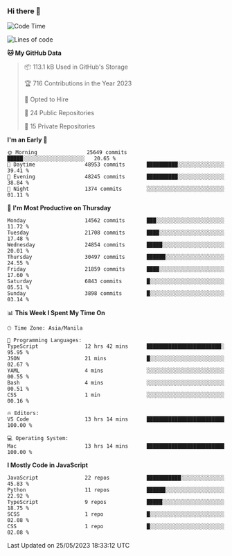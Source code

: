 ### Hi there 👋

<!--START_SECTION:waka-->
![Code Time](http://img.shields.io/badge/Code%20Time-287%20hrs%2054%20mins-blue)

![Lines of code](https://img.shields.io/badge/From%20Hello%20World%20I%27ve%20Written-57.1%20million%20lines%20of%20code-blue)

**🐱 My GitHub Data** 

> 📦 113.1 kB Used in GitHub's Storage 
 > 
> 🏆 716 Contributions in the Year 2023
 > 
> 💼 Opted to Hire
 > 
> 📜 24 Public Repositories 
 > 
> 🔑 15 Private Repositories 
 > 
**I'm an Early 🐤** 

```text
🌞 Morning                25649 commits       █████░░░░░░░░░░░░░░░░░░░░   20.65 % 
🌆 Daytime                48953 commits       ██████████░░░░░░░░░░░░░░░   39.41 % 
🌃 Evening                48245 commits       ██████████░░░░░░░░░░░░░░░   38.84 % 
🌙 Night                  1374 commits        ░░░░░░░░░░░░░░░░░░░░░░░░░   01.11 % 
```
📅 **I'm Most Productive on Thursday** 

```text
Monday                   14562 commits       ███░░░░░░░░░░░░░░░░░░░░░░   11.72 % 
Tuesday                  21708 commits       ████░░░░░░░░░░░░░░░░░░░░░   17.48 % 
Wednesday                24854 commits       █████░░░░░░░░░░░░░░░░░░░░   20.01 % 
Thursday                 30497 commits       ██████░░░░░░░░░░░░░░░░░░░   24.55 % 
Friday                   21859 commits       ████░░░░░░░░░░░░░░░░░░░░░   17.60 % 
Saturday                 6843 commits        █░░░░░░░░░░░░░░░░░░░░░░░░   05.51 % 
Sunday                   3898 commits        █░░░░░░░░░░░░░░░░░░░░░░░░   03.14 % 
```


📊 **This Week I Spent My Time On** 

```text
🕑︎ Time Zone: Asia/Manila

💬 Programming Languages: 
TypeScript               12 hrs 42 mins      ████████████████████████░   95.95 % 
JSON                     21 mins             █░░░░░░░░░░░░░░░░░░░░░░░░   02.67 % 
YAML                     4 mins              ░░░░░░░░░░░░░░░░░░░░░░░░░   00.55 % 
Bash                     4 mins              ░░░░░░░░░░░░░░░░░░░░░░░░░   00.51 % 
CSS                      1 min               ░░░░░░░░░░░░░░░░░░░░░░░░░   00.16 % 

🔥 Editors: 
VS Code                  13 hrs 14 mins      █████████████████████████   100.00 % 

💻 Operating System: 
Mac                      13 hrs 14 mins      █████████████████████████   100.00 % 
```

**I Mostly Code in JavaScript** 

```text
JavaScript               22 repos            ███████████░░░░░░░░░░░░░░   45.83 % 
Python                   11 repos            ██████░░░░░░░░░░░░░░░░░░░   22.92 % 
TypeScript               9 repos             █████░░░░░░░░░░░░░░░░░░░░   18.75 % 
SCSS                     1 repo              █░░░░░░░░░░░░░░░░░░░░░░░░   02.08 % 
CSS                      1 repo              █░░░░░░░░░░░░░░░░░░░░░░░░   02.08 % 
```




 Last Updated on 25/05/2023 18:33:12 UTC
<!--END_SECTION:waka-->
